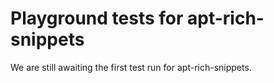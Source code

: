 # Playground tests for apt-rich-snippets
We are still awaiting the first test run for apt-rich-snippets.
